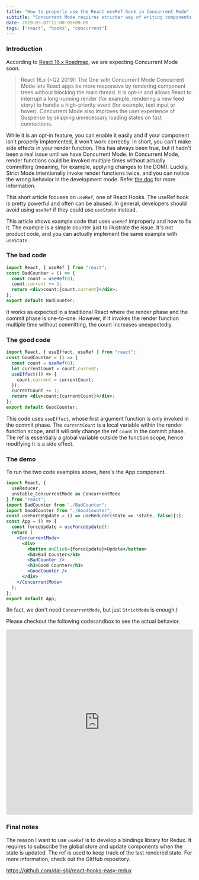 ```yaml
---
title: "How to properly use the React useRef hook in Concurrent Mode"
subtitle: "Concurrent Mode requires stricter way of writing components."
date: 2019-03-07T12:00:00+09:00
tags: ["react", "hooks", "concurrent"]
---
```


### Introduction

According to [React 16.x Roadmap](https://reactjs.org/blog/2018/11/27/react-16-roadmap.html), we are expecting Concurrent Mode soon.

> React 16.x (~Q2 2019): The One with Concurrent Mode
> Concurrent Mode lets React apps be more responsive by rendering component trees without blocking the main thread. It is opt-in and allows React to interrupt a long-running render (for example, rendering a new feed story) to handle a high-priority event (for example, text input or hover). Concurrent Mode also improves the user experience of Suspense by skipping unnecessary loading states on fast connections.

While it is an opt-in feature, you can enable it easily and if your component isn't properly implemented, it won't work correctly. In short, you can't make side effects in your render function. This has always been true, but it hadn't been a real issue until we have Concurrent Mode. In Concurrent Mode, render functions could be invoked multiple times without actually committing (meaning, for example, applying changes to the DOM). Luckily, Strict Mode intentionally invoke render functions twice, and you can notice the wrong behavior in the development mode. Refer [the doc](https://reactjs.org/docs/strict-mode.html#detecting-unexpected-side-effects) for more information.

This short article focuses on `useRef`, one of React Hooks. The useRef hook is pretty powerful and often can be abused. In general, developers should avoid using `useRef` if they could use `useState` instead.

This article shows example code that uses `useRef` improperly and how to fix it. The example is a simple counter just to illustrate the issue. It's not product code, and you can actually implement the same example with `useState`.

### The bad code

```jsx
import React, { useRef } from "react";
const BadCounter = () => {
  const count = useRef(0);
  count.current += 1;
  return <div>count:{count.current}</div>;
};
export default BadCounter;
```

It works as expected in a traditional React where the render phase and the commit phase is one-to-one. However, if it invokes the render function multiple time without committing, the count increases unexpectedly.

### The good code

```jsx
import React, { useEffect, useRef } from "react";
const GoodCounter = () => {
  const count = useRef(0);
  let currentCount = count.current;
  useEffect(() => {
    count.current = currentCount;
  });
  currentCount += 1;
  return <div>count:{currentCount}</div>;
};
export default GoodCounter;
```

This code uses `useEffect`, whose first argument function is only invoked in the commit phase. The `currentCount` is a local variable within the render function scope, and it will only change the ref `count` in the commit phase. The ref is essentially a global variable outside the function scope, hence modifying it is a side effect.

### The demo

To run the two code examples above, here's the App component.

```jsx
import React, {
  useReducer,
  unstable_ConcurrentMode as ConcurrentMode
} from "react";
import BadCounter from "./BadCounter";
import GoodCounter from "./GoodCounter";
const useForceUpdate = () => useReducer(state => !state, false)[1];
const App = () => {
  const forceUpdate = useForceUpdate();
  return (
    <ConcurrentMode>
      <div>
        <button onClick={forceUpdate}>Update</button>
        <h3>Bad Counter</h3>
        <BadCounter />
        <h3>Good Counter</h3>
        <GoodCounter />
      </div>
    </ConcurrentMode>
  );
};
export default App;
```

(In fact, we don't need `ConcurrentMode`, but just `StrictMode` is enough.)

Please checkout the following codesandbox to see the actual behavior.

<iframe src="https://codesandbox.io/embed/x2p46v02z4?fontsize=14" title="x2p46v02z4" style="width:100%; height:500px; border:0; border-radius: 4px; overflow:hidden;" sandbox="allow-modals allow-forms allow-popups allow-scripts allow-same-origin"></iframe>

### Final notes

The reason I want to use `useRef` is to develop a bindings library for Redux. It requires to subscribe the global store and update components when the state is updated. The ref is used to keep track of the last rendered state. For more information, check out the GitHub repository.

https://github.com/dai-shi/react-hooks-easy-redux

